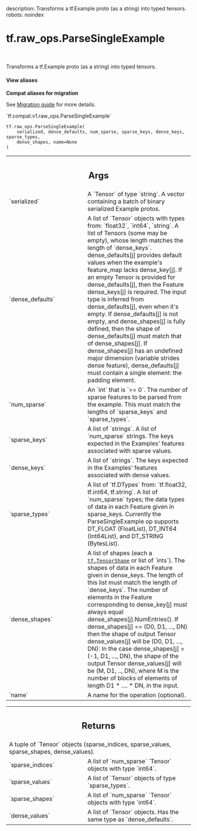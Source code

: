 description: Transforms a tf.Example proto (as a string) into typed tensors.
robots: noindex

# tf.raw_ops.ParseSingleExample

<!-- Insert buttons and diff -->

<table class="tfo-notebook-buttons tfo-api nocontent" align="left">

</table>



Transforms a tf.Example proto (as a string) into typed tensors.

<section class="expandable">
  <h4 class="showalways">View aliases</h4>
  <p>
<b>Compat aliases for migration</b>
<p>See
<a href="https://www.tensorflow.org/guide/migrate">Migration guide</a> for
more details.</p>
<p>`tf.compat.v1.raw_ops.ParseSingleExample`</p>
</p>
</section>

<pre class="devsite-click-to-copy prettyprint lang-py tfo-signature-link">
<code>tf.raw_ops.ParseSingleExample(
    serialized, dense_defaults, num_sparse, sparse_keys, dense_keys, sparse_types,
    dense_shapes, name=None
)
</code></pre>



<!-- Placeholder for "Used in" -->


<!-- Tabular view -->
 <table class="responsive fixed orange">
<colgroup><col width="214px"><col></colgroup>
<tr><th colspan="2"><h2 class="add-link">Args</h2></th></tr>

<tr>
<td>
`serialized`
</td>
<td>
A `Tensor` of type `string`.
A vector containing a batch of binary serialized Example protos.
</td>
</tr><tr>
<td>
`dense_defaults`
</td>
<td>
A list of `Tensor` objects with types from: `float32`, `int64`, `string`.
A list of Tensors (some may be empty), whose length matches
the length of `dense_keys`. dense_defaults[j] provides default values
when the example's feature_map lacks dense_key[j].  If an empty Tensor is
provided for dense_defaults[j], then the Feature dense_keys[j] is required.
The input type is inferred from dense_defaults[j], even when it's empty.
If dense_defaults[j] is not empty, and dense_shapes[j] is fully defined,
then the shape of dense_defaults[j] must match that of dense_shapes[j].
If dense_shapes[j] has an undefined major dimension (variable strides dense
feature), dense_defaults[j] must contain a single element:
the padding element.
</td>
</tr><tr>
<td>
`num_sparse`
</td>
<td>
An `int` that is `>= 0`.
The number of sparse features to be parsed from the example. This
must match the lengths of `sparse_keys` and `sparse_types`.
</td>
</tr><tr>
<td>
`sparse_keys`
</td>
<td>
A list of `strings`. A list of `num_sparse` strings.
The keys expected in the Examples' features associated with sparse values.
</td>
</tr><tr>
<td>
`dense_keys`
</td>
<td>
A list of `strings`.
The keys expected in the Examples' features associated with dense
values.
</td>
</tr><tr>
<td>
`sparse_types`
</td>
<td>
A list of `tf.DTypes` from: `tf.float32, tf.int64, tf.string`.
A list of `num_sparse` types; the data types of data in each
Feature given in sparse_keys.
Currently the ParseSingleExample op supports DT_FLOAT (FloatList),
DT_INT64 (Int64List), and DT_STRING (BytesList).
</td>
</tr><tr>
<td>
`dense_shapes`
</td>
<td>
A list of shapes (each a <a href="../../tf/TensorShape.md"><code>tf.TensorShape</code></a> or list of `ints`).
The shapes of data in each Feature given in dense_keys.
The length of this list must match the length of `dense_keys`.  The
number of elements in the Feature corresponding to dense_key[j] must
always equal dense_shapes[j].NumEntries().  If dense_shapes[j] ==
(D0, D1, ..., DN) then the shape of output Tensor dense_values[j]
will be (D0, D1, ..., DN): In the case dense_shapes[j] = (-1, D1,
..., DN), the shape of the output Tensor dense_values[j] will be (M,
D1, .., DN), where M is the number of blocks of elements of length
D1 * .... * DN, in the input.
</td>
</tr><tr>
<td>
`name`
</td>
<td>
A name for the operation (optional).
</td>
</tr>
</table>



<!-- Tabular view -->
 <table class="responsive fixed orange">
<colgroup><col width="214px"><col></colgroup>
<tr><th colspan="2"><h2 class="add-link">Returns</h2></th></tr>
<tr class="alt">
<td colspan="2">
A tuple of `Tensor` objects (sparse_indices, sparse_values, sparse_shapes, dense_values).
</td>
</tr>
<tr>
<td>
`sparse_indices`
</td>
<td>
A list of `num_sparse` `Tensor` objects with type `int64`.
</td>
</tr><tr>
<td>
`sparse_values`
</td>
<td>
A list of `Tensor` objects of type `sparse_types`.
</td>
</tr><tr>
<td>
`sparse_shapes`
</td>
<td>
A list of `num_sparse` `Tensor` objects with type `int64`.
</td>
</tr><tr>
<td>
`dense_values`
</td>
<td>
A list of `Tensor` objects. Has the same type as `dense_defaults`.
</td>
</tr>
</table>

